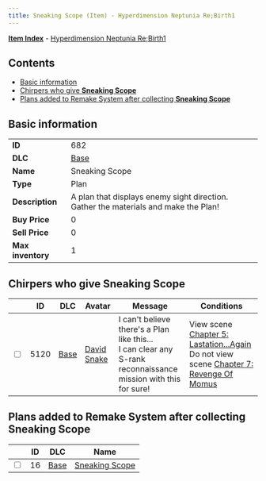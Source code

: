 ```yaml
---
title: Sneaking Scope (Item) - Hyperdimension Neptunia Re;Birth1
---
```


[**Item Index**](/neptunia/rb1/item/index.html) - [Hyperdimension Neptunia Re;Birth1](/neptunia/rb1)

## Contents

- [Basic information](#basic-information)
- [Chirpers who give **Sneaking Scope**](#chirpers-who-give-sneaking-scope)
- [Plans added to Remake System after collecting **Sneaking Scope**](#plans-added-to-remake-system-after-collecting-sneaking-scope)
## Basic information

|   |   |
| -- | -- |
| **ID** | 682 |
| **DLC** | [Base](/neptunia/rb1/dlc/1-base.html) |
| **Name** | Sneaking Scope |
| **Type** | Plan |
| **Description** | A plan that displays enemy sight direction. Gather the materials and make the Plan! |
| **Buy Price** | 0 |
| **Sell Price** | 0 |
| **Max inventory** | 1 |


## Chirpers who give **Sneaking Scope**

|    | ID | DLC | Avatar | Message | Conditions |
| -- | -- | --- | ------ | ------- | ---------- |
| <input type="checkbox" id="rb1-chirper-event-1-5120" class="trackbox" /> | 5120 | [Base](/neptunia/rb1/dlc/1-base.html) | [David Snake](/neptunia/rb1/undefined/1-232-david-snake.html) | I can't believe there's a Plan like this...<br />I can clear any S-rank reconnaissance mission with this for sure! | View scene [Chapter 5: Lastation...Again](/neptunia/rb1/scene/1-501-chapter-5-lastation-again.html)<br />Do not view scene [Chapter 7: Revenge Of Momus](/neptunia/rb1/scene/1-727-chapter-7-revenge-of-momus.html) |


## Plans added to Remake System after collecting **Sneaking Scope**

|    | ID | DLC | Name |
| -- | -- | --- | ---- |
| <input type="checkbox" id="rb1-remake-1-16" class="trackbox" /> | 16 | [Base](/neptunia/rb1/dlc/1-base.html) | [Sneaking Scope](/neptunia/rb1/remake/1-16-sneaking-scope.html) |
